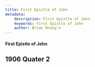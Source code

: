 ```yaml
---
title: First Epistle of John
metadata:
    description: First Epistle of John
    keywords: First Epistle of John
    author: Brian Onang'o
---
```


#### First Epistle of John

## 1906 Quater 2
